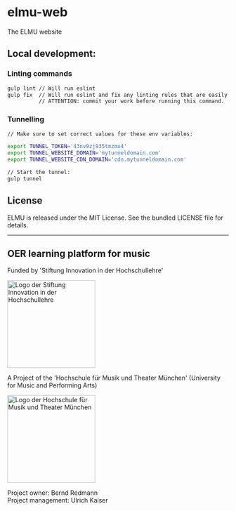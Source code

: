 # elmu-web

The ELMU website

## Local development:

### Linting commands

~~~sh
gulp lint // Will run eslint
gulp fix  // Will run eslint and fix any linting rules that are easily solvable.
          // ATTENTION: commit your work before running this command.
~~~

### Tunnelling

~~~sh
// Make sure to set correct values for these env variables:

export TUNNEL_TOKEN='43nv9zj935tmzmx4'
export TUNNEL_WEBSITE_DOMAIN='mytunneldomain.com'
export TUNNEL_WEBSITE_CDN_DOMAIN='cdn.mytunneldomain.com'

// Start the tunnel:
gulp tunnel
~~~

## License

ELMU is released under the MIT License. See the bundled LICENSE file for details.

---

## OER learning platform for music

Funded by 'Stiftung Innovation in der Hochschullehre'

<img src="https://stiftung-hochschullehre.de/wp-content/uploads/2020/07/logo_stiftung_hochschullehre_screenshot.jpg)" alt="Logo der Stiftung Innovation in der Hochschullehre" width="200"/>

A Project of the 'Hochschule für Musik und Theater München' (University for Music and Performing Arts)

<img src="https://upload.wikimedia.org/wikipedia/commons/d/d8/Logo_Hochschule_f%C3%BCr_Musik_und_Theater_M%C3%BCnchen_.png" alt="Logo der Hochschule für Musik und Theater München" width="200"/>

Project owner: Bernd Redmann\
Project management: Ulrich Kaiser
